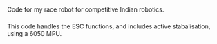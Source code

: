 ###
Code for my race robot for competitive Indian robotics.
###

This code handles the ESC functions, and includes active stabalisation, using a 6050 MPU.

